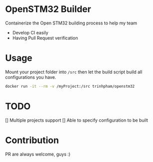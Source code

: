 # OpenSTM32 Builder
Containerize the Open STM32 building process to help my team
- Develop CI easily
- Having Pull Request verification

# Usage
Mount your project folder into `/src` then let the build script build all configurations you have.
```bash
docker run -it --rm -v /myProject:/src trinhpham/openstm32
```

# TODO
[] Multiple projects support
[] Able to specify configuration to be built

# Contribution
PR are always welcome, guys :)
